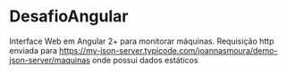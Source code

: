 # DesafioAngular

Interface Web em Angular 2+ para monitorar máquinas.
Requisição http enviada para https://my-json-server.typicode.com/joannasmoura/demo-json-server/maquinas onde possui dados estáticos
